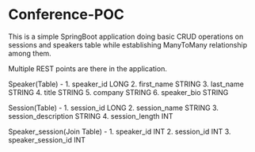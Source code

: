 # Conference-POC

This is a simple SpringBoot application doing basic CRUD operations on sessions and speakers table while establishing  ManyToMany relationship among them. 

Multiple REST points are there in the application.

Speaker(Table) - 1. speaker_id LONG
                 2. first_name STRING
                 3. last_name STRING
                 4. title STRING
                 5. company STRING
                 6. speaker_bio STRING
                 
                 
Session(Table) - 1. session_id LONG
                 2. session_name STRING
                 3. session_description STRING
                 4. session_length INT 
                 
                  
Speaker_session(Join Table) - 1. speaker_id INT
                              2. session_id INT
                              3. speaker_session_id INT
